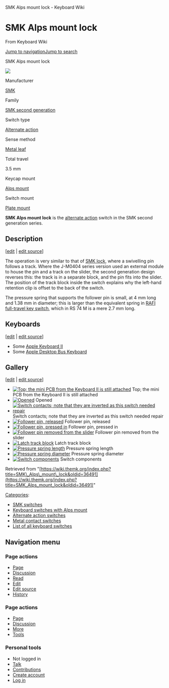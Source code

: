 SMK Alps mount lock - Keyboard Wiki

SMK Alps mount lock
===================

From Keyboard Wiki 

[Jump to navigation](https://wiki.themk.org/index.php/SMK_Alps_mount_lock#column-one)[Jump to search](https://wiki.themk.org/index.php/SMK_Alps_mount_lock#searchInput)

SMK Alps mount lock

[![](https://wiki.themk.org/images/thumb/e/ea/SMK_Alps_mount_lock_%28AKB_II%29_--_top.jpg/500px-SMK_Alps_mount_lock_%28AKB_II%29_--_top.jpg)](https://wiki.themk.org/index.php/File:SMK_Alps_mount_lock_\(AKB_II\)_--_top.jpg)

Manufacturer

[SMK](https://wiki.themk.org/index.php/SMK "SMK")

Family

[SMK second generation](https://wiki.themk.org/index.php/SMK_second_generation "SMK second generation")

Switch type

[Alternate action](https://wiki.themk.org/index.php/Alternate_action "Alternate action")

Sense method

[Metal leaf](https://wiki.themk.org/index.php/Metal_leaf "Metal leaf")

Total travel

3.5 mm

Keycap mount

[Alps mount](https://wiki.themk.org/index.php/Alps_mount "Alps mount")

Switch mount

[Plate mount](https://wiki.themk.org/index.php/Plate_mount "Plate mount")

**SMK Alps mount lock** is the [alternate action](https://wiki.themk.org/index.php/Alternate_action "Alternate action") switch in the SMK second generation series.

Description
-----------

\[[edit](https://wiki.themk.org/index.php?title=SMK_Alps_mount_lock&veaction=edit&section=1 "Edit section: Description") | [edit source](https://wiki.themk.org/index.php?title=SMK_Alps_mount_lock&action=edit&section=1 "Edit section's source code: Description")\]

The operation is very similar to that of [SMK lock](https://wiki.themk.org/index.php/SMK_lock "SMK lock"), where a swivelling pin follows a track. Where the J-M0404 series version used an external module to house the pin and a track on the slider, the second generation design reverses this: the track is in a separate block, and the pin fits into the slider. The position of the track block inside the switch explains why the left-hand retention clip is offset to the back of the switch.

The pressure spring that supports the follower pin is small, at 4 mm long and 1.38 mm in diameter; this is larger than the equivalent spring in [RAFI full-travel key switch](https://wiki.themk.org/index.php/RAFI_full-travel_key_switch "RAFI full-travel key switch"), which in RS 74 M is a mere 2.7 mm long.

Keyboards
---------

\[[edit](https://wiki.themk.org/index.php?title=SMK_Alps_mount_lock&veaction=edit&section=2 "Edit section: Keyboards") | [edit source](https://wiki.themk.org/index.php?title=SMK_Alps_mount_lock&action=edit&section=2 "Edit section's source code: Keyboards")\]

*   Some [Apple Keyboard II](https://wiki.themk.org/index.php/Apple_Keyboard_II "Apple Keyboard II")
*   Some [Apple Desktop Bus Keyboard](https://wiki.themk.org/index.php/Apple_Desktop_Bus_Keyboard "Apple Desktop Bus Keyboard")

Gallery
-------

\[[edit](https://wiki.themk.org/index.php?title=SMK_Alps_mount_lock&veaction=edit&section=3 "Edit section: Gallery") | [edit source](https://wiki.themk.org/index.php?title=SMK_Alps_mount_lock&action=edit&section=3 "Edit section's source code: Gallery")\]

*   [![Top; the mini PCB from the Keyboard II is still attached](https://wiki.themk.org/images/thumb/e/ea/SMK_Alps_mount_lock_%28AKB_II%29_--_top.jpg/499px-SMK_Alps_mount_lock_%28AKB_II%29_--_top.jpg)](https://wiki.themk.org/index.php/File:SMK_Alps_mount_lock_\(AKB_II\)_--_top.jpg "Top; the mini PCB from the Keyboard II is still attached") Top; the mini PCB from the Keyboard II is still attached 
*   [![Opened](https://wiki.themk.org/images/thumb/7/76/SMK_Alps_mount_lock_%28AKB_II%29_--_opened.jpg/499px-SMK_Alps_mount_lock_%28AKB_II%29_--_opened.jpg)](https://wiki.themk.org/index.php/File:SMK_Alps_mount_lock_\(AKB_II\)_--_opened.jpg "Opened") Opened 
*   [![Switch contacts; note that they are inverted as this switch needed repair](https://wiki.themk.org/images/thumb/a/a7/SMK_Alps_mount_lock_%28AKB_II%29_--_contacts.jpg/499px-SMK_Alps_mount_lock_%28AKB_II%29_--_contacts.jpg)](https://wiki.themk.org/index.php/File:SMK_Alps_mount_lock_\(AKB_II\)_--_contacts.jpg "Switch contacts; note that they are inverted as this switch needed repair") Switch contacts; note that they are inverted as this switch needed repair 
*   [![Follower pin, released](https://wiki.themk.org/images/thumb/1/18/SMK_Alps_mount_lock_%28AKB_II%29_--_follower_pin_1.jpg/499px-SMK_Alps_mount_lock_%28AKB_II%29_--_follower_pin_1.jpg)](https://wiki.themk.org/index.php/File:SMK_Alps_mount_lock_\(AKB_II\)_--_follower_pin_1.jpg "Follower pin, released") Follower pin, released 
*   [![Follower pin, pressed in](https://wiki.themk.org/images/thumb/e/ef/SMK_Alps_mount_lock_%28AKB_II%29_--_follower_pin_2.jpg/499px-SMK_Alps_mount_lock_%28AKB_II%29_--_follower_pin_2.jpg)](https://wiki.themk.org/index.php/File:SMK_Alps_mount_lock_\(AKB_II\)_--_follower_pin_2.jpg "Follower pin, pressed in") Follower pin, pressed in 
*   [![Follower pin removed from the slider](https://wiki.themk.org/images/thumb/7/7e/SMK_Alps_mount_lock_%28AKB_II%29_--_follower_pin_removal.jpg/499px-SMK_Alps_mount_lock_%28AKB_II%29_--_follower_pin_removal.jpg)](https://wiki.themk.org/index.php/File:SMK_Alps_mount_lock_\(AKB_II\)_--_follower_pin_removal.jpg "Follower pin removed from the slider") Follower pin removed from the slider 
*   [![Latch track block](https://wiki.themk.org/images/thumb/6/6b/SMK_Alps_mount_lock_%28AKB_II%29_--_latch_track_block.jpg/499px-SMK_Alps_mount_lock_%28AKB_II%29_--_latch_track_block.jpg)](https://wiki.themk.org/index.php/File:SMK_Alps_mount_lock_\(AKB_II\)_--_latch_track_block.jpg "Latch track block") Latch track block 
*   [![Pressure spring length](https://wiki.themk.org/images/thumb/7/70/SMK_Alps_mount_lock_%28AKB_II%29_--_pressure_spring_length.jpg/499px-SMK_Alps_mount_lock_%28AKB_II%29_--_pressure_spring_length.jpg)](https://wiki.themk.org/index.php/File:SMK_Alps_mount_lock_\(AKB_II\)_--_pressure_spring_length.jpg "Pressure spring length") Pressure spring length 
*   [![Pressure spring diameter](https://wiki.themk.org/images/thumb/6/66/SMK_Alps_mount_lock_%28AKB_II%29_--_pressure_spring_diameter.jpg/499px-SMK_Alps_mount_lock_%28AKB_II%29_--_pressure_spring_diameter.jpg)](https://wiki.themk.org/index.php/File:SMK_Alps_mount_lock_\(AKB_II\)_--_pressure_spring_diameter.jpg "Pressure spring diameter") Pressure spring diameter 
*   [![Switch components](https://wiki.themk.org/images/thumb/4/40/SMK_Alps_mount_lock_%28AKB_II%29_--_components.jpg/499px-SMK_Alps_mount_lock_%28AKB_II%29_--_components.jpg)](https://wiki.themk.org/index.php/File:SMK_Alps_mount_lock_\(AKB_II\)_--_components.jpg "Switch components") Switch components

Retrieved from "[https://wiki.themk.org/index.php?title=SMK\_Alps\_mount\_lock&oldid=36491](https://wiki.themk.org/index.php?title=SMK_Alps_mount_lock&oldid=36491)"

[Categories](https://wiki.themk.org/index.php/Special:Categories "Special:Categories"):

*   [SMK switches](https://wiki.themk.org/index.php/Category:SMK_switches "Category:SMK switches")
*   [Keyboard switches with Alps mount](https://wiki.themk.org/index.php/Category:Keyboard_switches_with_Alps_mount "Category:Keyboard switches with Alps mount")
*   [Alternate action switches](https://wiki.themk.org/index.php/Category:Alternate_action_switches "Category:Alternate action switches")
*   [Metal contact switches](https://wiki.themk.org/index.php/Category:Metal_contact_switches "Category:Metal contact switches")
*   [List of all keyboard switches](https://wiki.themk.org/index.php/Category:List_of_all_keyboard_switches "Category:List of all keyboard switches")

Navigation menu
---------------

### Page actions

*   [Page](https://wiki.themk.org/index.php/SMK_Alps_mount_lock "View the content page [c]")
*   [Discussion](https://wiki.themk.org/index.php?title=Talk:SMK_Alps_mount_lock&action=edit&redlink=1 "Discussion about the content page (page does not exist) [t]")
*   [Read](https://wiki.themk.org/index.php/SMK_Alps_mount_lock)
*   [Edit](https://wiki.themk.org/index.php?title=SMK_Alps_mount_lock&veaction=edit "Edit this page [v]")
*   [Edit source](https://wiki.themk.org/index.php?title=SMK_Alps_mount_lock&action=edit "Edit the source code of this page [e]")
*   [History](https://wiki.themk.org/index.php?title=SMK_Alps_mount_lock&action=history "Past revisions of this page [h]")

### Page actions

*   [Page](https://wiki.themk.org/index.php/SMK_Alps_mount_lock "Page")
*   [Discussion](https://wiki.themk.org/index.php?title=Talk:SMK_Alps_mount_lock&action=edit&redlink=1 " (page does not exist)")
*   [More](https://wiki.themk.org/index.php/SMK_Alps_mount_lock#p-cactions)
*   [Tools](https://wiki.themk.org/index.php/SMK_Alps_mount_lock#p-tb "Tools")

### Personal tools

*   Not logged in
*   [Talk](https://wiki.themk.org/index.php/Special:MyTalk "Discussion about edits from this IP address [n]")
*   [Contributions](https://wiki.themk.org/index.php/Special:MyContributions "A list of edits made from this IP address [y]")
*   [Create account](https://wiki.themk.org/index.php?title=Special:CreateAccount&returnto=SMK+Alps+mount+lock "You are encouraged to create an account and log in; however, it is not mandatory")
*   [Log in](https://wiki.themk.org/index.php?title=Special:UserLogin&returnto=SMK+Alps+mount+lock "You are encouraged to log in; however, it is not mandatory [o]")

[](https://wiki.themk.org/index.php/Main_Page) [](https://wiki.themk.org/index.php/SMK_Alps_mount_lock#sidebar "Jump to navigation")[](https://wiki.themk.org/index.php/SMK_Alps_mount_lock#p-personal "user tools")[](https://wiki.themk.org/index.php/SMK_Alps_mount_lock#globalWrapper "back to top")